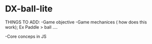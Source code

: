 # DX-ball-lite
THINGS TO ADD:
-Game objective
-Game mechanices ( how does this work); Ex Paddle > ball ....

-Core conceps in JS